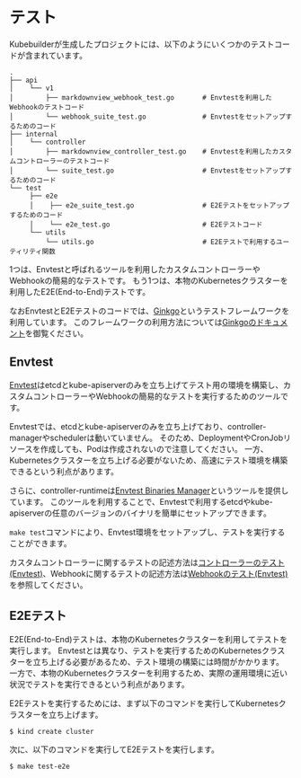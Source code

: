 # テスト

Kubebuilderが生成したプロジェクトには、以下のようにいくつかのテストコードが含まれています。

```console
.
├── api
│    └── v1
│        ├── markdownview_webhook_test.go       # Envtestを利用したWebhookのテストコード
│        └── webhook_suite_test.go              # Envtestをセットアップするためのコード
├── internal
│    └── controller
│        ├── markdownview_controller_test.go    # Envtestを利用したカスタムコントローラーのテストコード
│        └── suite_test.go                      # Envtestをセットアップするためのコード
└── test
     ├── e2e
     │    ├── e2e_suite_test.go                 # E2Eテストをセットアップするためのコード
     │    └── e2e_test.go                       # E2Eテストコード
     └── utils
         └── utils.go                           # E2Eテストで利用するユーティリティ関数
```

1つは、Envtestと呼ばれるツールを利用したカスタムコントローラーやWebhookの簡易的なテストです。
もう1つは、本物のKubernetesクラスターを利用したE2E(End-to-End)テストです。

なおEnvtestとE2Eテストのコードでは、[Ginkgo](https://github.com/onsi/ginkgo)というテストフレームワークを利用しています。
このフレームワークの利用方法については[Ginkgoのドキュメント](https://onsi.github.io/ginkgo/)を御覧ください。

## Envtest

[Envtest](https://pkg.go.dev/sigs.k8s.io/controller-runtime/pkg/envtest?tab=doc)はetcdとkube-apiserverのみを立ち上げてテスト用の環境を構築し、カスタムコントローラーやWebhookの簡易的なテストを実行するためのツールです。

Envtestでは、etcdとkube-apiserverのみを立ち上げており、controller-managerやschedulerは動いていません。
そのため、DeploymentやCronJobリソースを作成しても、Podは作成されないので注意してください。
一方、Kubernetesクラスターを立ち上げる必要がないため、高速にテスト環境を構築できるという利点があります。

さらに、controller-runtimeは[Envtest Binaries Manager](https://github.com/kubernetes-sigs/controller-runtime/tree/master/tools/setup-envtest)というツールを提供しています。
このツールを利用することで、Envtestで利用するetcdやkube-apiserverの任意のバージョンのバイナリを簡単にセットアップできます。

`make test`コマンドにより、Envtest環境をセットアップし、テストを実行することができます。

カスタムコントローラーに関するテストの記述方法は[コントローラーのテスト(Envtest)](controller_test.md)、Webhookに関するテストの記述方法は[Webhookのテスト(Envtest)](webhook_test.md)を参照してください。

## E2Eテスト

E2E(End-to-End)テストは、本物のKubernetesクラスターを利用してテストを実行します。
Envtestとは異なり、テストを実行するためのKubernetesクラスターを立ち上げる必要があるため、テスト環境の構築には時間がかかります。
一方で、本物のKubernetesクラスターを利用するため、実際の運用環境に近い状況でテストを実行できるという利点があります。

E2Eテストを実行するためには、まず以下のコマンドを実行してKubernetesクラスターを立ち上げます。

```console
$ kind create cluster
```

次に、以下のコマンドを実行してE2Eテストを実行します。

```console
$ make test-e2e
```
